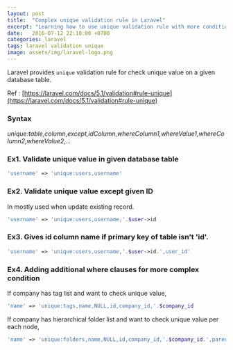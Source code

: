 ```yaml
---
layout: post
title:  "Complex unique validation rule in Laravel"
excerpt: "Learning how to use unique validation rule with more condition in Laravel"
date:   2016-07-12 22:10:00 +0700
categories: laravel
tags: laravel validation unique
image: assets/img/laravel-logo.png
---
```


Laravel provides `unique` validation rule for check unique value on a given database table.

Ref : [https://laravel.com/docs/5.1/validation#rule-unique](https://laravel.com/docs/5.1/validation#rule-unique)

### Syntax

*unique:table,column,except,idColumn,whereColumn1,whereValue1,whereColumn2,whereValue2,...*

### Ex1. Validate unique value in given database table

```php
'username' => 'unique:users,username'
```

### Ex2. Validate unique value except given ID

In mostly used when update existing record.

```php
'username' => 'unique:users,username,'.$user->id
```

### Ex3. Gives id column name if primary key of table isn't 'id'.

```php
'username' => 'unique:users,username,'.$user->id.',user_id'
```

### Ex4. Adding additional where clauses for more complex condition

If company has tag list and want to check unique value,

```php
'name' => 'unique:tags,name,NULL,id,company_id,'.$company_id
```

If company has hierarchical folder list and want to check unique value per each node,

```php
'name' => 'unique:folders,name,NULL,id,company_id,'.$company_id.',parent_id,'.$parent_id
```
